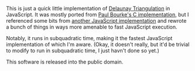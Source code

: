 This is just a quick little implementation of [Delaunay Triangulation][1] in
JavaScript. It was mostly ported from [Paul Bourke's C implementation][2], but
I referenced some bits from [another JavaScript implementation][3] and rewrote
a bunch of things in ways more amenable to fast JavaScript execution.

[1]: http://en.wikipedia.org/wiki/Delaunay_triangulation
[2]: http://paulbourke.net/papers/triangulate/
[3]: http://www.travellermap.com/tmp/delaunay.htm

Notably, it runs in subquadratic time, making it the fastest JavaScript
implementation of which I'm aware. (Okay, it doesn't really, but it'd be
trivial to modify to run in subquadratic time, I just havn't done so yet.)

This software is released into the public domain.
